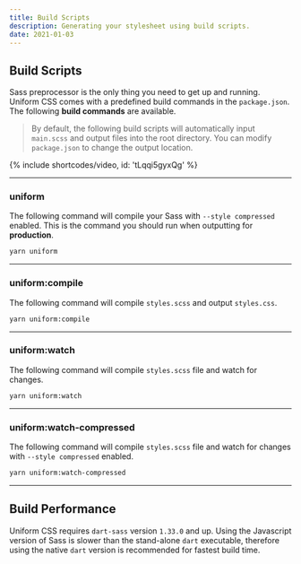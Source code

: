 ```yaml
---
title: Build Scripts
description: Generating your stylesheet using build scripts.
date: 2021-01-03
---
```


## Build Scripts

Sass preprocessor is the only thing you need to get up and running. Uniform CSS comes with a predefined build commands in the `package.json`. The following **build commands** are available.

> By default, the following build scripts will automatically input `main.scss` and output files into the root directory. You can modify `package.json` to change the output location.

{% include shortcodes/video, id: 'tLqqi5gyxQg' %}

---

### uniform

The following command will compile your Sass with `--style compressed` enabled. This is the command you should run when outputting for **production**.

```bash
yarn uniform
```

---

### uniform:compile

The following command will compile `styles.scss` and output `styles.css`.

```bash
yarn uniform:compile
```

---

### uniform:watch

The following command will compile `styles.scss` file and watch for changes.

```bash
yarn uniform:watch
```

---

### uniform:watch-compressed

The following command will compile `styles.scss` file and watch for changes with `--style compressed` enabled.

```bash
yarn uniform:watch-compressed
```

---

## Build Performance

Uniform CSS requires `dart-sass` version `1.33.0` and up. Using the Javascript version of Sass is slower than the stand-alone `dart` executable, therefore using the native `dart` version is recommended for fastest build time.